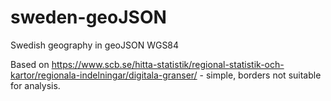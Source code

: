 # sweden-geoJSON
Swedish geography in geoJSON WGS84

Based on https://www.scb.se/hitta-statistik/regional-statistik-och-kartor/regionala-indelningar/digitala-granser/ - simple, borders not suitable for analysis. 
